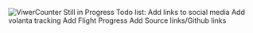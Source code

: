 ![ViwerCounter](https://count.getloli.com/@xneoncatgirlx?name=xneoncatgirlx&theme=rule34&padding=12&offset=0&align=top&scale=1.5&pixelated=1&darkmode=auto)
Still in Progress
Todo list:
Add links to social media
Add volanta tracking
Add Flight Progress
Add Source links/Github links
